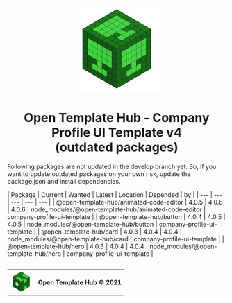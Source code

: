 <p align="center">
  <a href="https://opentemplatehub.com">
    <img src="https://raw.githubusercontent.com/open-template-hub/open-template-hub.github.io/master/assets/logo/ui/web-ui-logo.png" alt="Logo" width=200>
  </a>
</p>


<h1 align="center">
Open Template Hub - Company Profile UI Template v4
  <br/>
(outdated packages)
</h1>

Following packages are not updated in the develop branch yet. So, if you want to update outdated packages on your own risk, update the package.json and install dependencies.

| Package | Current | Wanted | Latest | Location | Depended | by |
| --- | --- | --- | --- | --- |
| @open-template-hub/animated-code-editor | 4.0.5 | 4.0.6 | 4.0.6 | node_modules/@open-template-hub/animated-code-editor | company-profile-ui-template |
| @open-template-hub/button | 4.0.4 | 4.0.5 | 4.0.5 | node_modules/@open-template-hub/button | company-profile-ui-template |
| @open-template-hub/card | 4.0.3 | 4.0.4 | 4.0.4 | node_modules/@open-template-hub/card | company-profile-ui-template |
| @open-template-hub/hero | 4.0.3 | 4.0.4 | 4.0.4 | node_modules/@open-template-hub/hero | company-profile-ui-template |

<table align="right"><tr><td><a href="https://opentemplatehub.com"><img src="https://raw.githubusercontent.com/open-template-hub/open-template-hub.github.io/master/assets/logo/brand-logo.png" width="50px" alt="oth"/></a></td><td><b>Open Template Hub © 2021</b></td></tr></table>

